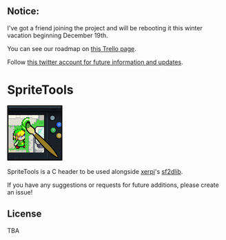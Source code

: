 ## Notice:
I've got a friend joining the project and will be rebooting it this winter vacation beginning December 19th.

You can see our roadmap on [this Trello page](https://trello.com/b/Lbktl12Q/sprite-tools).

Follow [this twitter account for future information and updates](https://twitter.com/SpriteToolsHB).

# SpriteTools
![Icon](https://raw.githubusercontent.com/BtheDestroyer/SpriteTools/master/icon.128.png "SpriteTools icon")

SpriteTools is a C header to be used alongside [xerpi](https://github.com/xerpi)'s [sf2dlib](https://github.com/xerpi/sf2dlib).

If you have any suggestions or requests for future additions, please create an issue!

## License

TBA
